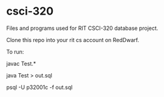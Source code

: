 # csci-320
Files and programs used for RIT CSCI-320 database project.

Clone this repo into your rit cs account on RedDwarf.

To run:

javac Test.*

java Test > out.sql

psql -U p32001c -f out.sql
